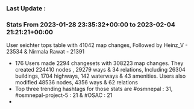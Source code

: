 ### Last Update :

### Stats From 2023-01-28 23:35:32+00:00 to 2023-02-04 21:21:21+00:00

User seichter tops table with 41042 map changes, Followed by Heinz_V - 23534 & Nirmala Rawat - 21391
- 176 Users made 2294 changesets with 308223 map changes. They created 224410 nodes , 29279 ways & 34 relations, Including 26304 buildings, 1704 highways, 142 waterways & 43 amenities. Users also modified 48536 nodes, 4356 ways & 62 relations
- Top three trending hashtags for those stats are #osmnepal : 31, #osmnepal-project-5 : 21 & #OSAC : 21
- 
